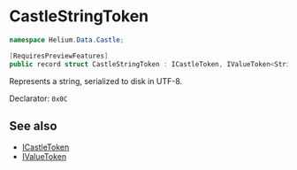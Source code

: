 # CastleStringToken

~~~cs
namespace Helium.Data.Castle;

[RequiresPreviewFeatures]
public record struct CastleStringToken : ICastleToken, IValueToken<String>
~~~

Represents a string, serialized to disk in UTF-8.

Declarator: `0x0C`

## See also

- [ICastleToken](./icastletoken.md)
- [IValueToken](../../abstraction/ref/ivaluetoken.md)